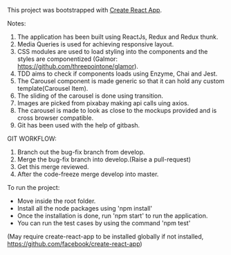 This project was bootstrapped with [Create React App](https://github.com/facebookincubator/create-react-app).

Notes:

1. The application has been built using ReactJs, Redux and Redux thunk.
2. Media Queries is used for achieving responsive layout.
3. CSS modules are used to load styling into the components and the styles are componentized (Galmor: https://github.com/threepointone/glamor).
4. TDD aims to check if components loads using Enzyme, Chai and Jest.
5. The Carousel component is made generic so that it can hold any custom template(Carousel Item).
6. The sliding of the carousel is done using transition.
7. Images are picked from pixabay making api calls uing axios.
8. The carousel is made to look as close to the mockups provided and is cross browser compatible.
9. Git has been used with the help of gitbash.

GIT WORKFLOW:

1. Branch out the bug-fix branch from develop.
2. Merge the bug-fix branch into develop.(Raise a pull-request)
3. Get this merge reviewed.
4. After the code-freeze merge develop into master.

To run the project:

- Move inside the root folder.
- Install all the node packages using 'npm install'
- Once the installation is done, run 'npm start' to run the application.
- You can run the test cases by using the command 'npm test'

(May require create-react-app to be installed globally if not installed, https://github.com/facebook/create-react-app)
